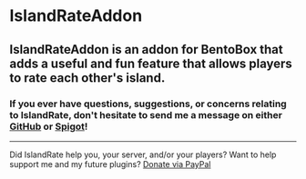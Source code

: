 # **IslandRateAddon**

## **IslandRateAddon** is an addon for BentoBox that adds a useful and fun feature that allows players to rate each other's island.

### If you ever have questions, suggestions, or concerns relating to IslandRate, don't hesitate to send me a message on either [GitHub](https://github.com/Yovez) or [Spigot](https://www.spigotmc.org/members/yovez.527133)!

***

Did IslandRate help you, your server, and/or your players? Want to help support me and my future plugins? [Donate via PayPal](https://www.paypal.me/itsYovez)
